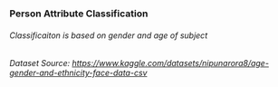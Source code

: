 ### Person Attribute Classification

###### Classificaiton is based on gender and age of subject
###### Dataset Source: https://www.kaggle.com/datasets/nipunarora8/age-gender-and-ethnicity-face-data-csv